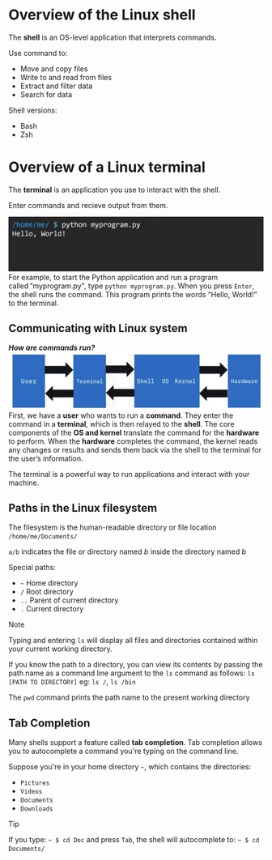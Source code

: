 # Overview of the Linux shell
The **shell** is an OS-level application that interprets commands.

Use command to:
* Move and copy files
* Write to and read from files
* Extract and filter data
* Search for data
  
Shell versions:
* Bash
* Zsh

# Overview of a Linux terminal
The **terminal** is an application you use to interact with the shell.

Enter commands and recieve output from them.

![](/images/example-terminal.png)
For example, to start the Python application and run a program called ”myprogram.py", type `python myprogram.py`. When you press `Enter`, the shell runs the command. This program prints the words “Hello, World!” to the terminal. 

## Communicating with Linux system
_**How are commands run?**_
![](/images/communicating-with-linnux-system.png)
First, we have a **user** who wants to run a **command**. They enter the command in a **terminal**, which is then relayed to the **shell**. The core components of the **OS and kernel** translate the command for the **hardware** to perform. When the **hardware** completes the command, the kernel reads any changes or results and sends them back via the shell to the terminal for the user’s information.

The terminal is a powerful way to run applications and interact with your machine.

## Paths in the Linux filesystem
The filesystem is the human-readable directory or file location `/home/me/Documents/`

`a/b` indicates the file or directory named _b_ inside the directory named _b_

Special paths:
* `~` Home directory
* `/` Root directory
* `..` Parent of current directory
* `.` Current directory

> [!NOTE]
> Typing and entering `ls` will display all files and directories contained within your current working directory.
> 
> If you know the path to a directory, you can view its contents by passing the path name as a command line argument to the `ls` command as follows: `ls [PATH TO DIRECTORY]` eg: `ls /`, `ls /bin`
>
> The `pwd` command prints the path name to the present working directory

## Tab Completion
Many shells support a feature called **tab completion**.
Tab completion allows you to autocomplete a command you're typing on the command line.

Suppose you're in your home directory `~`, which contains the directories:

* `Pictures`
* `Videos`
* `Documents`
* `Downloads`

> [!TIP]
> If you type: `~ $ cd Doc` and press `Tab`, the shell will autocomplete to: `~ $ cd Documents/`
